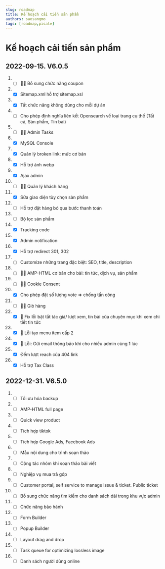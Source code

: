```yaml
---
slug: roadmap
title: Kế hoạch cải tiến sản phẩm
authors: saosangmo
tags: [roadmap,pisale]
---
```


# Kế hoạch cải tiến sản phẩm
## 2022-09-15. V6.0.5
1. - [ ] 🐱‍💻 Bổ sung chức năng coupon
2. - [x] Sitemap.xml hỗ trợ sitemap.xsl
3. - [x] Tắt chức năng không dùng cho mỗi dự án
4. - [ ] Cho phép định nghĩa liên kết Opensearch về loại trang cụ thể (Tất cả, Sản phẩm, Tin bài)
5. - [ ] 🐱‍💻 Admin Tasks
6. - [x] MySQL Console
7. - [x] Quản lý broken link: mức cơ bản
8. - [x] Hỗ trợ ảnh webp
9. - [x] Ajax admin
10. - [ ] 🐱‍💻 Quản lý khách hàng
11. - [x] Sửa giao diện tùy chọn sản phẩm
12. - [ ] Hỗ trợ đặt hàng bỏ qua bước thanh toán
13. - [ ] Bộ lọc sản phẩm
14. - [x] Tracking code
15. - [x] Admin notification
16. - [x] Hỗ trợ redirect 301, 302
17. - [ ] Customize những trang đặc biệt: SEO, title, description
18. - [ ] 🐱‍💻 AMP-HTML cơ bản cho bài: tin tức, dịch vụ, sản phẩm
19. - [ ] 🐱‍💻 Cookie Consent 
20. - [x] Cho phép đặt số lượng vote => chống tấn công
21. - [ ] 🐱‍💻 Giỏ hàng
22. - [x] 🐛 Fix lỗi bật tắt tác giả/ lượt xem, tin bài của chuyên mục khi xem chi tiết tin tức
23. - [x] 🐛 Lỗi tạo menu item cấp 2
24. - [x] 🐞 Lỗi: Gửi email thông báo khi cho nhiều admin cùng 1 lúc
25. - [x] Đếm lượt reach của 404 link
26. - [x] Hỗ trợ Tax Class

## 2022-12-31. V6.5.0
1. - [ ] Tối ưu hóa backup
2. - [ ] AMP-HTML full page
3. - [ ] Quick view product
6. - [ ] Tích hợp tiktok
7. - [ ] Tích hợp Google Ads, Facebook Ads
8. - [ ] Mẫu nội dung cho trình soạn thảo
9. - [ ] Cộng tác nhóm khi soạn thảo bài viết
10. - [ ] Nghiệp vụ mua trả góp
11. - [ ] Customer portal, self service to manage issue & ticket. Public ticket
12. - [ ] Bổ sung chức năng tìm kiếm cho danh sách dài trong khu vực admin
13. - [ ] Chức năng bảo hành
14. - [ ] Form Builder
15. - [ ] Popup Builder
16. - [ ] Layout drag and drop
17. - [ ] Task queue for optimizing lossless image
18. - [ ] Danh sách người dùng online
